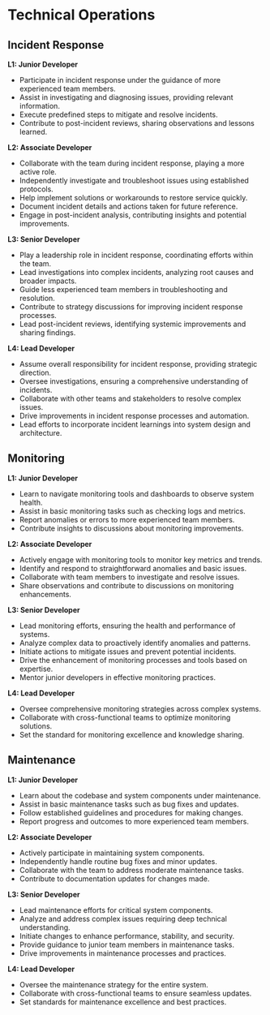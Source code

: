 # Technical Operations

## Incident Response

**L1: Junior Developer**

- Participate in incident response under the guidance of more experienced team members.
- Assist in investigating and diagnosing issues, providing relevant information.
- Execute predefined steps to mitigate and resolve incidents.
- Contribute to post-incident reviews, sharing observations and lessons learned.

**L2: Associate Developer**

- Collaborate with the team during incident response, playing a more active role.
- Independently investigate and troubleshoot issues using established protocols.
- Help implement solutions or workarounds to restore service quickly.
- Document incident details and actions taken for future reference.
- Engage in post-incident analysis, contributing insights and potential improvements.

**L3: Senior Developer**

- Play a leadership role in incident response, coordinating efforts within the team.
- Lead investigations into complex incidents, analyzing root causes and broader impacts.
- Guide less experienced team members in troubleshooting and resolution.
- Contribute to strategy discussions for improving incident response processes.
- Lead post-incident reviews, identifying systemic improvements and sharing findings.

**L4: Lead Developer**

- Assume overall responsibility for incident response, providing strategic direction.
- Oversee investigations, ensuring a comprehensive understanding of incidents.
- Collaborate with other teams and stakeholders to resolve complex issues.
- Drive improvements in incident response processes and automation.
- Lead efforts to incorporate incident learnings into system design and architecture.

## Monitoring

**L1: Junior Developer**

- Learn to navigate monitoring tools and dashboards to observe system health.
- Assist in basic monitoring tasks such as checking logs and metrics.
- Report anomalies or errors to more experienced team members.
- Contribute insights to discussions about monitoring improvements.

**L2: Associate Developer**

- Actively engage with monitoring tools to monitor key metrics and trends.
- Identify and respond to straightforward anomalies and basic issues.
- Collaborate with team members to investigate and resolve issues.
- Share observations and contribute to discussions on monitoring enhancements.

**L3: Senior Developer**

- Lead monitoring efforts, ensuring the health and performance of systems.
- Analyze complex data to proactively identify anomalies and patterns.
- Initiate actions to mitigate issues and prevent potential incidents.
- Drive the enhancement of monitoring processes and tools based on expertise.
- Mentor junior developers in effective monitoring practices.

**L4: Lead Developer**

- Oversee comprehensive monitoring strategies across complex systems.
- Collaborate with cross-functional teams to optimize monitoring solutions.
- Set the standard for monitoring excellence and knowledge sharing.

## Maintenance

**L1: Junior Developer**

- Learn about the codebase and system components under maintenance.
- Assist in basic maintenance tasks such as bug fixes and updates.
- Follow established guidelines and procedures for making changes.
- Report progress and outcomes to more experienced team members.

**L2: Associate Developer**

- Actively participate in maintaining system components.
- Independently handle routine bug fixes and minor updates.
- Collaborate with the team to address moderate maintenance tasks.
- Contribute to documentation updates for changes made.

**L3: Senior Developer**

- Lead maintenance efforts for critical system components.
- Analyze and address complex issues requiring deep technical understanding.
- Initiate changes to enhance performance, stability, and security.
- Provide guidance to junior team members in maintenance tasks.
- Drive improvements in maintenance processes and practices.

**L4: Lead Developer**

- Oversee the maintenance strategy for the entire system.
- Collaborate with cross-functional teams to ensure seamless updates.
- Set standards for maintenance excellence and best practices.

